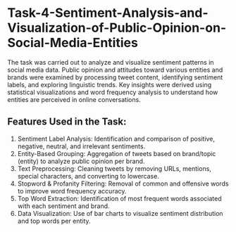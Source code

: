 # Task-4-Sentiment-Analysis-and-Visualization-of-Public-Opinion-on-Social-Media-Entities
The task was carried out to analyze and visualize sentiment patterns in social media data. Public opinion and attitudes toward various entities and brands were examined by processing tweet content, identifying sentiment labels, and exploring linguistic trends. Key insights were derived using statistical visualizations and word frequency analysis to understand how entities are perceived in online conversations.

## Features Used in the Task:
1. Sentiment Label Analysis: Identification and comparison of positive, negative, neutral, and irrelevant sentiments.
2. Entity-Based Grouping: Aggregation of tweets based on brand/topic (entity) to analyze public opinion per brand.
3. Text Preprocessing: Cleaning tweets by removing URLs, mentions, special characters, and converting to lowercase.
4. Stopword & Profanity Filtering: Removal of common and offensive words to improve word frequency accuracy.
5. Top Word Extraction: Identification of most frequent words associated with each sentiment and brand.
6. Data Visualization: Use of bar charts to visualize sentiment distribution and top words per entity.

